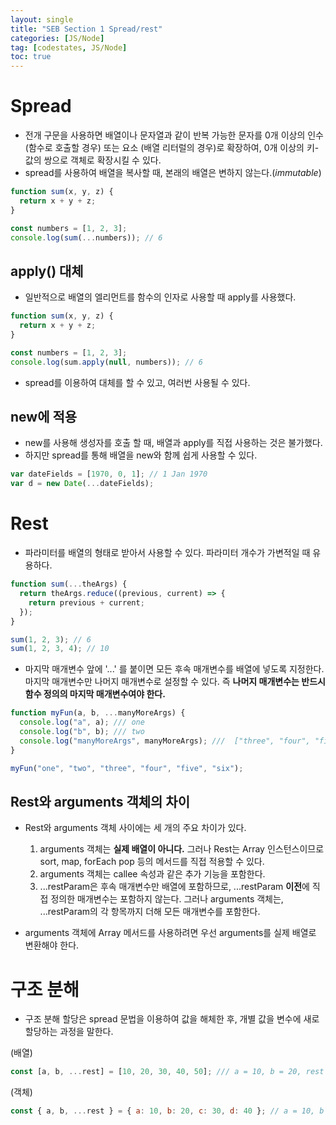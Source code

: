 ```yaml
---
layout: single
title: "SEB Section 1 Spread/rest"
categories: [JS/Node]
tag: [codestates, JS/Node]
toc: true
---
```


# Spread

- 전개 구문을 사용하면 배열이나 문자열과 같이 반복 가능한 문자를 0개 이상의 인수 (함수로 호출할 경우) 또는 요소 (배열 리터럴의 경우)로 확장하여, 0개 이상의 키-값의 쌍으로 객체로 확장시킬 수 있다.
- spread를 사용하여 배열을 복사할 때, 본래의 배열은 변하지 않는다.(_immutable_)

```js
function sum(x, y, z) {
  return x + y + z;
}

const numbers = [1, 2, 3];
console.log(sum(...numbers)); // 6
```

## apply() 대체

- 일반적으로 배열의 엘리먼트를 함수의 인자로 사용할 때 apply를 사용했다.

```js
function sum(x, y, z) {
  return x + y + z;
}

const numbers = [1, 2, 3];
console.log(sum.apply(null, numbers)); // 6
```

- spread를 이용하여 대체를 할 수 있고, 여러번 사용될 수 있다.

## new에 적용

- new를 사용해 생성자를 호출 할 때, 배열과 apply를 직접 사용하는 것은 불가했다.
- 하지만 spread를 통해 배열을 new와 함께 쉽게 사용할 수 있다.

```js
var dateFields = [1970, 0, 1]; // 1 Jan 1970
var d = new Date(...dateFields);
```

# Rest

- 파라미터를 배열의 형태로 받아서 사용할 수 있다. 파라미터 개수가 가변적일 때 유용하다.

```js
function sum(...theArgs) {
  return theArgs.reduce((previous, current) => {
    return previous + current;
  });
}

sum(1, 2, 3); // 6
sum(1, 2, 3, 4); // 10
```

- 마지막 매개변수 앞에 '...' 를 붙이면 모든 후속 매개변수를 배열에 넣도록 지정한다.
  마지막 매개변수만 나머지 매개변수로 설정할 수 있다.
  즉 **나머지 매개변수는 반드시 함수 정의의 마지막 매개변수여야 한다.**

```js
function myFun(a, b, ...manyMoreArgs) {
  console.log("a", a); /// one
  console.log("b", b); /// two
  console.log("manyMoreArgs", manyMoreArgs); ///  ["three", "four", "five", "six"]
}

myFun("one", "two", "three", "four", "five", "six");
```

## Rest와 arguments 객체의 차이

- Rest와 arguments 객체 사이에는 세 개의 주요 차이가 있다.

  1. arguments 객체는 **실제 배열이 아니다.** 그러나 Rest는 Array 인스턴스이므로
     sort, map, forEach pop 등의 메서드를 직접 적용할 수 있다.
  2. arguments 객체는 callee 속성과 같은 추가 기능을 포함한다.
  3. ...restParam은 후속 매개변수만 배열에 포함하므로, ...restParam **이전**에
     직접 정의한 매개변수는 포함하지 않는다. 그러나 arguments 객체는,
     ...restParam의 각 항목까지 더해 모든 매개변수를 포함한다.

- arguments 객체에 Array 메서드를 사용하려면 우선 arguments를 실제 배열로
  변환해야 한다.

# 구조 분해

- 구조 분해 할당은 spread 문법을 이용하여 값을 해체한 후, 개별 값을 변수에 새로 할당하는 과정을 말한다.

(배열)

```js
const [a, b, ...rest] = [10, 20, 30, 40, 50]; /// a = 10, b = 20, rest = [30, 40, 50]
```

(객체)

```js
const { a, b, ...rest } = { a: 10, b: 20, c: 30, d: 40 }; // a = 10, b = 20, rest = {c: 30, d: 40}
```
